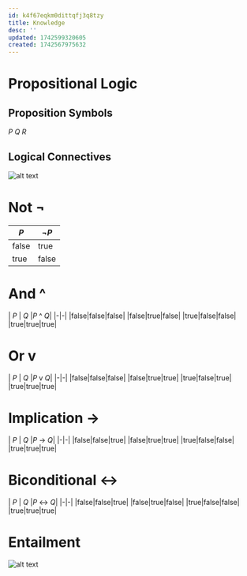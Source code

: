 ```yaml
---
id: k4f67eqkm0dittqfj3q8tzy
title: Knowledge
desc: ''
updated: 1742599320605
created: 1742567975632
---
```


# Propositional Logic
## Proposition Symbols
_P_ _Q_ _R_
## Logical Connectives
![alt text](\pics\logicalconnectives.png)
# Not ¬
| _P_ | ¬_P_ |
|-|-|
| false | true|
| true | false |
# And ^
| _P_ | _Q_ |_P_ ^ _Q_|
|-|-|
|false|false|false|
|false|true|false|
|true|false|false|
|true|true|true|
# Or v
| _P_ | _Q_ |_P_ v _Q_|
|-|-|
|false|false|false|
|false|true|true|
|true|false|true|
|true|true|true|
# Implication →
| _P_ | _Q_ |_P_ → _Q_|
|-|-|
|false|false|true|
|false|true|true|
|true|false|false|
|true|true|true|
# Biconditional ↔
| _P_ | _Q_ |_P_ ↔ _Q_|
|-|-|
|false|false|true|
|false|true|false|
|true|false|false|
|true|true|true|
# Entailment
![alt text](\pics\entailment.png)